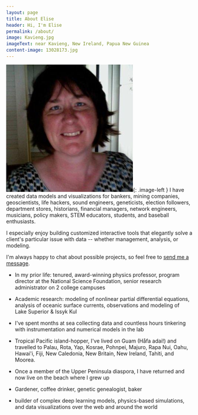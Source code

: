 ```yaml
---
layout: page
title: About Elise
header: Hi, I'm Elise
permalink: /about/
image: Kavieng.jpg
imageText: near Kavieng, New Ireland, Papua New Guinea
content-image: 13028173.jpg
---
```


  [![Elise](/images/13028173.jpg)](){: .image-left } I have created data models and visualizations for bankers, mining companies, geoscientists, life hackers, sound engineers, geneticists, election followers, department stores, historians, financial managers, network engineers, musicians, policy makers, STEM educators, students, and baseball enthusiasts.


I especially enjoy building customized interactive tools that elegantly solve a client's particular issue with data -- whether management, analysis, or modeling.

I'm always happy to chat about possible projects, so feel free to <a href="mailto:elise.ralph@gmail.com?subject=I%20saw%20your%20webpage%20and%20..."> <span class = redTreeChar>send me a message</span></a>.


 - In my prior life: tenured, award-winning physics professor, program director at the National Science Foundation, senior research administrator on 2 college campuses
 
 - Academic research: modeling of nonlinear partial differential equations, analysis of oceanic surface currents, observations and modeling of Lake Superior & Issyk Kul
 
 - I've spent months at sea collecting data and countless hours tinkering with instrumentation and numerical models in the lab 

- Tropical Pacific island-hopper, I've lived on Guam (Håfa adai!) and travelled to Palau, Rota, Yap, Kosrae, Pohnpei, Majuro,  Rapa Nui, Oahu, Hawai'i, Fiji, New Caledonia, New Britain, New Ireland, Tahiti, and Moorea.

- Once a member of the Upper Peninsula diaspora, I have returned and now live on the beach where I grew up

- Gardener, coffee drinker, genetic genealogist, baker

- builder of complex deep learning models, physics-based simulations, and data visualizations over the web and around the world
